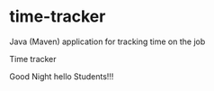 # time-tracker
Java (Maven) application for tracking time on the job

Time tracker

Good Night hello Students!!!
